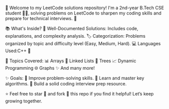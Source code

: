 🌟 Welcome to my LeetCode solutions repository!
I'm a 2nd-year B.Tech CSE student 👨‍💻, solving problems on LeetCode to sharpen my coding skills and prepare for technical interviews. 🚀

📚 What's Inside?
🧠 Well-Documented Solutions: Includes code, explanations, and complexity analysis.
🏷️ Categorization: Problems organized by topic and difficulty level (Easy, Medium, Hard).
💻 Languages Used:C++ 🚀

📌 Topics Covered:
📊 Arrays
🔗 Linked Lists
🌳 Trees
📈 Dynamic Programming
🌐 Graphs
✨ And many more!

✨ Goals:
💪 Improve problem-solving skills.
📖 Learn and master key algorithms.
📝 Build a solid coding interview prep resource.

⭐ Feel free to star 🌟 and fork 🍴 this repo if you find it helpful! Let’s keep growing together. 
